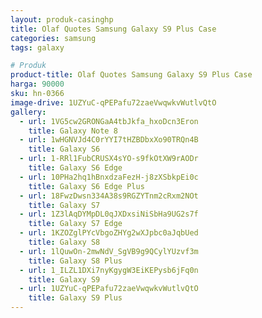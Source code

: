 ```yaml
---
layout: produk-casinghp
title: Olaf Quotes Samsung Galaxy S9 Plus Case
categories: samsung
tags: galaxy

# Produk
product-title: Olaf Quotes Samsung Galaxy S9 Plus Case
harga: 90000
sku: hn-0366
image-drive: 1UZYuC-qPEPafu72zaeVwqwkvWutlvQtO
gallery:
  - url: 1VG5cw2GRONGaA4tbJkfa_hxoDcn3Eron
    title: Galaxy Note 8
  - url: 1wHGNVJd4C0rYYI7tHZBDbxXo90TRQn4B
    title: Galaxy S6
  - url: 1-RRl1FubCRUSX4sYO-s9fkOtXW9rAODr
    title: Galaxy S6 Edge
  - url: 10PHa2hq1hBnxdzaFezH-j8zXSbkpEi0c
    title: Galaxy S6 Edge Plus
  - url: 18FwzDwsn334A38s9RGZYTnm2cRxm2NOt
    title: Galaxy S7
  - url: 1Z3lAqDYMpDL0qJXDxsiNiSbHa9UG2s7f
    title: Galaxy S7 Edge
  - url: 1KZOZglPYcVbgoZHYg2wXJpbc0aJqbUed
    title: Galaxy S8
  - url: 1lQuwOn-2mwNdV_SgVB9g9QCylYUzvf3m
    title: Galaxy S8 Plus
  - url: 1_ILZL1DXi7nyKgygW3EiKEPysb6jFq0n
    title: Galaxy S9
  - url: 1UZYuC-qPEPafu72zaeVwqwkvWutlvQtO
    title: Galaxy S9 Plus
---
```

